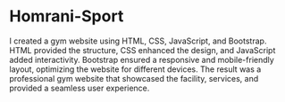 # Homrani-Sport
 I created a gym website using HTML, CSS, JavaScript, and Bootstrap. 
 HTML provided the structure, CSS enhanced the design, and JavaScript added interactivity.
 Bootstrap ensured a responsive and mobile-friendly layout, optimizing the website for different devices.
 The result was a professional gym website that showcased the facility, services, and provided a seamless user experience.
